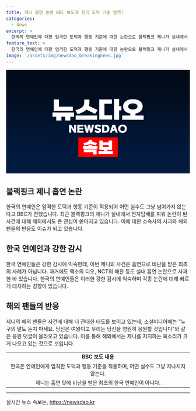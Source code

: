 ```yaml
---
title: 제니 흡연 논란 BBC 보도에 한국 도덕 기준 엄격!
categories:
  - News
excerpt: >
  한국의 연예인에 대한 엄격한 도덕과 행동 기준에 대한 논란으로 블랙핑크 제니가 실내에서 전자담배를 피워 논란이 일었고, 소속사가 사과문을 내고 논란에 대처 중이다. 이에 BBC는 한국 연예계의 감시 체계와 해외 팬들의 응원을 강조하며, 유명 연예인들의 과거 흡연 관련 논란도 언급하였다. (단어수: 56/문자수: 333)
feature_text: >
  한국의 연예인에 대한 엄격한 도덕과 행동 기준에 대한 논란으로 블랙핑크 제니가 실내에서 전자담배를 피워 논란이 일었고, 소속사가 사과문을 내고 논란에 대처 중이다. 이에 BBC는 한국 연예계의 감시 체계와 해외 팬들의 응원을 강조하며, 유명 연예인들의 과거 흡연 관련 논란도 언급하였다. (단어수: 56/문자수: 333)
image: '/assets/img/newsdao_breakingnews.jpg'
---
```


<p><img src="/assets/img/newsdao_breakingnews.jpg" alt="flaretime 속보" /></p>

<h2 data-ke-size="size26">블랙핑크 제니 흡연 논란</h2>

<p data-ke-size="size16">한국의 연예인은 엄격한 도덕과 행동 기준이 적용되어 어떤 실수도 그냥 넘어가지 않는다고 BBC가 전했습니다. 최근 블랙핑크의 제니가 실내에서 전자담배를 피워 논란이 된 사건에 대해 해외에서도 큰 관심이 쏟아지고 있습니다. 이에 대한 소속사의 사과와 해외 팬들의 반응도 이슈가 되고 있습니다.</p>

<h2 data-ke-size="size24">한국 연예인과 강한 감시</h2>

<p data-ke-size="size16">한국 연예인들은 강한 감시에 익숙한데, 이번 제니의 사건은 흡연으로 비난을 받은 최초의 사례가 아닙니다. 과거에도 엑소의 디오, NCT의 해찬 등도 실내 흡연 논란으로 사과한 바 있습니다. 한국의 연예인들은 이러한 강한 감시에 익숙하며 각종 논란에 대해 빠르게 대처하는 경향이 있습니다.</p>

<h2 data-ke-size="size24">해외 팬들의 반응</h2>

<p data-ke-size="size16">제니의 해외 팬들은 사건에 대해 더 관대한 태도를 보이고 있는데, 소셜미디어에는 "누구의 말도 듣지 마세요. 당신은 여왕이고 우리는 당신을 영원히 응원할 것입니다"와 같은 응원 댓글이 올라오고 있습니다. 이를 통해 해외에서는 제니를 지지하는 목소리가 크게 나오고 있는 것으로 보입니다.</p>

<table>
    <tr>
        <td style="text-align: center; height: 17px;"><b>BBC 보도 내용</b></td>
    </tr>
    <tr>
        <td style="text-align: center; height: 17px;">한국은 연예인에게 엄격한 도덕과 행동 기준을 적용하며, 어떤 실수도 그냥 지나치지 않는다.</td>
    </tr>
    <tr>
        <td style="text-align: center; height: 17px;">제니는 흡연 탓에 비난을 받은 최초의 한국 연예인이 아니다.</td>
    </tr>
</table>

<p><hr></p>
실시간 뉴스 속보는, <a href="https://newsdao.kr" rel="dofollow">https://newsdao.kr</a>


